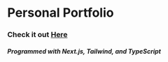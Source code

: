 # Personal Portfolio

### Check it out [Here](https://jamesjordan.me)


##### Programmed with Next.js, Tailwind, and TypeScript
